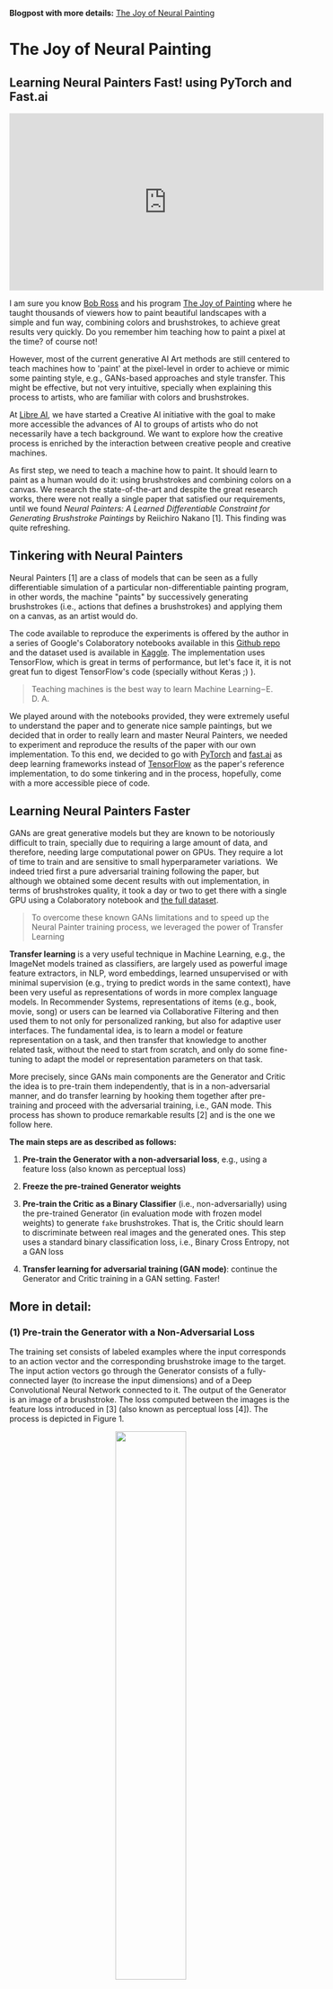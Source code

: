 **Blogpost with more details:** [The Joy of Neural Painting](https://medium.com/libreai/the-joy-of-neural-painting-e4319282d51f)

# The Joy of Neural Painting
## Learning Neural Painters Fast! using PyTorch and Fast.ai

<iframe width="560" height="315" src="https://www.youtube.com/embed/NfZNDB5vkok" frameborder="0" allow="accelerometer; autoplay; encrypted-media; gyroscope; picture-in-picture" allowfullscreen></iframe>

I am sure you know [Bob Ross](https://en.wikipedia.org/wiki/Bob_Ross) and his program [The Joy of Painting](https://en.wikipedia.org/wiki/The_Joy_of_Painting) where he taught thousands of viewers how to paint beautiful landscapes with a simple and fun way, combining colors and brushstrokes, to achieve great results very quickly. Do you remember him teaching how to paint a pixel at the time? of course not! 

However, most of the current generative AI Art methods are still centered to teach machines how to 'paint' at the pixel-level in order to achieve or mimic some painting style, e.g., GANs-based approaches and style transfer. This might be effective, but not very intuitive, specially when explaining this process to artists, who are familiar with colors and brushstrokes.

At [Libre AI](https://libreai.com), we have started a Creative AI initiative with the goal to make more accessible the advances of AI to groups of artists who do not necessarily have a tech background. We want to explore how the creative process is enriched by the interaction between creative people and creative machines.

As first step, we need to teach a machine how to paint. It should learn to paint as a human would do it: using brushstrokes and combining colors on a canvas. We research the state-of-the-art and despite the great research works, there were not really a single paper that satisfied our requirements, until we found *Neural Painters: A Learned Differentiable Constraint for Generating Brushstroke Paintings* by Reiichiro Nakano [1]. This finding was quite refreshing.

## Tinkering with Neural Painters
Neural Painters [1] are a class of models that can be seen as a fully differentiable simulation of a particular non-differentiable painting program, in other words, the machine "paints" by successively generating brushstrokes (i.e., actions that defines a brushstrokes) and applying them on a canvas, as an artist would do.

The code available to reproduce the experiments is offered by the author in a series of Google's Colaboratory notebooks available in this [Github repo](https://github.com/reiinakano/neural-painters/tree/master/notebooks) and the dataset used is available in [Kaggle](https://www.kaggle.com/reiinakano/mypaint_brushstrokes). The implementation uses TensorFlow, which is great in terms of performance, but let's face it, it is not great fun to digest TensorFlow's code (specially without Keras ;) ).

> Teaching machines is the best way to learn Machine Learning – E. D. A.

We played around with the notebooks provided, they were extremely useful to understand the paper and to generate nice sample paintings, but we decided that in order to really learn and master Neural Painters, we needed to experiment and reproduce the results of the paper with our own implementation. To this end, we decided to go with [PyTorch](https://pytorch.org/) and [fast.ai](https://www.fast.ai/) as deep learning frameworks instead of [TensorFlow](https://www.tensorflow.org/) as the paper's reference implementation, to do some tinkering and in the process, hopefully, come with a more accessible piece of code.

## Learning Neural Painters Faster
GANs are great generative models but they are known to be notoriously difficult to train, specially due to requiring a large amount of data, and therefore, needing large computational power on GPUs. They require a lot of time to train and are sensitive to small hyperparameter variations. 
We indeed tried first a pure adversarial training following the paper, but although we obtained some decent results with out implementation, in terms of brushstrokes quality, it took a day or two to get there with a single GPU using a Colaboratory notebook and [the full dataset](https://www.kaggle.com/reiinakano/mypaint_brushstrokes). 

> To overcome these known GANs limitations and to speed up the Neural Painter training process, we leveraged the power of Transfer Learning

**Transfer learning** is a very useful technique in Machine Learning, e.g., the ImageNet models trained as classifiers, are largely used as powerful image feature extractors, in NLP, word embeddings, learned unsupervised or with minimal supervision (e.g., trying to predict words in the same context), have been very useful as representations of words in more complex language models. In Recommender Systems, representations of items (e.g., book, movie, song) or users can be learned via Collaborative Filtering and then used them to not only for personalized ranking, but also for adaptive user interfaces. The fundamental idea, is to learn a model or feature representation on a task, and then transfer that knowledge to another related task, without the need to start from scratch, and only do some fine-tuning to adapt the model or representation parameters on that task.

More precisely, since GANs main components are the Generator and Critic the idea is to pre-train them independently, that is in a non-adversarial manner, and do transfer learning by hooking them together after pre-training and proceed with the adversarial training, i.e., GAN mode. This process has shown to produce remarkable results [2] and is the one we follow here.

**The main steps are as described as follows:**

1. **Pre-train the Generator with a non-adversarial loss**, e.g., using a feature loss (also known as perceptual loss)

2. **Freeze the pre-trained Generator weights**

3. **Pre-train the Critic as a Binary Classifier** (i.e., non-adversarially) using the pre-trained Generator (in evaluation mode with frozen model weights) to generate `fake` brushstrokes. That is, the Critic should learn to discriminate between real images and the generated ones. This step uses a standard binary classification loss, i.e., Binary Cross Entropy, not a GAN loss

4. **Transfer learning for adversarial training (GAN mode)**: continue the Generator and Critic training in a GAN setting. Faster!


## More in detail:

### (1) Pre-train the Generator with a Non-Adversarial Loss
The training set consists of labeled examples where the input corresponds to an action vector and the corresponding brushstroke image to the target. 
The input action vectors go through the Generator consists of a fully-connected layer (to increase the input dimensions) and of a Deep Convolutional Neural Network connected to it.
The output of the Generator is an image of a brushstroke. The loss computed between the images is the feature loss introduced in [3] (also known as perceptual loss [4]). The process is depicted in Figure 1.

<center><img src="https://raw.githubusercontent.com/libreai/neural-painter-x/master/images/neural_painter_generator_non_adversarial.jpg" width="50%"/></center>

**Figure 1. Pre-train the Generator using a (non-adversarial) feature loss.**

### (2) Freeze the pre-trained Generator 
After pre-training the Generator using the non-adversarial loss, the brushstrokes look like the ones depicted in Figure 2. A set of brushstrokes images is generated that will help us pre-train the Critic in the next step.

<center><img src="https://raw.githubusercontent.com/libreai/neural-painter-x/master/images/sample_brushstrokes_non_adversarial.jpg" width="80%"/></center>

**Figure 2 . Sample Brushstrokes from the Generator Pre-trained with a Non-Adversarial Loss.**

### (3) Pre-train the Critic as a Binary Classifier.
We train the Critic as binary classifier (Figure 3), that is, the Critic is pre-trained on the task of recognizing true vs generated brushstrokes images (Step (2)). We use is the Binary Cross Entropy as binary loss for this step.

<center><img src="https://raw.githubusercontent.com/libreai/neural-painter-x/master/images/neural_painter_critic_non_adversarial.jpg" width="50%"/></center>

**Figure 3 . Pre-train the Critic as a Binary Classifier.**

### (4) Transfer Learning for Adversarial Training (GAN mode)
Finally, we continue the Generator and Critic training in a GAN setting as shown in Figure 4. This final step is much faster that training the Generator and Critic from scratch as a GAN. 

<center><img src="https://raw.githubusercontent.com/libreai/neural-painters-x/master/images/neural_painter_generator_adversarial.jpg" width="80%"/></center>

**Figure 4 . Transfer Learning: Continue the Generator and Critic training in a GAN setting. Faster.**

One can observe from Figure 2 that the pre-trained Generator is doing a decent job learning brushstrokes. However, there are still certain imperfections when compared to the true strokes in the dataset. 

Figure 5 shows the output of the Generator after completing a single epoch of GAN training, i.e., after transferring the knowledge acquired in the pre-training phase. We can observed how the brushstrokes are more refined and, although slightly different to the true brushstrokes, they have interesting textures, which makes them very appealing for brushstrokes paintings.

<center><img src="https://raw.githubusercontent.com/libreai/neural-painters-x/master/images/sample_brushstrokes_gan.jpg" width="80%"/></center>

**Figure 5 . Sample Brushstrokes from the Generator after Adversarial Training (GAN mode).**

# From Brushstrokes to Paintings 
Once the Generator training process is completed, we have a machine that is able to translate vectors of actions to brushstrokes, but how do we teach the machine to paint like a Bob Ross' apprentice? 

Given an input image for inspiration, e.g., a photo of a beautiful landscape, the machine should be able to create a brushstroke painting for that image. To achieve this, we will freeze the Generator model weights and learn a set of action vectors that when input to the Generator will produce brushstrokes, that once combined, will create such painting, which should look similar to the given image, but of course as a painting :)

The Neural Painters paper [1] introduces a process called Intrinsic Style Transfer, similar in spirit to Neural Style Transfer [6] but which does not require a style image. Intuitively, the features of the content input image and the one produced by the Neural Painter should be similar. The image features are extracted using a VGG16 [7] network as a feature extractor, denoted as CNN in Figure 6, which depicts the whole process. 


<center><img src="https://raw.githubusercontent.com/libreai/neural-painters-x/master/images/neural_painter_painting.png" width="80%"/></center>

**Figure 6. Painting with Neural Painters using Intrinsic Style Transfer.**

Note that the optimization process is targeted to learn the tensor of actions, while all the rest model weights, that is, the ones of the Neural Painter and CNN models. We use the same Feature Loss as before [3].

---

## Acknowledgements

We would like to thank Reiichiro Nakano for helping us clarifying doubts during the implementation of our Neural Painters and for his supportive and encouraging comments and feedback. Thanks a lot Reiichiro! [@reiinakano](https://twitter.com/reiinakano).

---

## References

[1] *Neural Painters: A Learned Differentiable Constraint for Generating Brushstroke Paintings*. Reiichiro Nakano 
[arXiv preprint arXiv:1904.08410](https://arxiv.org/abs/1904.08410), 2019. [Github repo](https://github.com/reiinakano/neural-painters).

[2] *Decrappification, DeOldification, and Super Resolution*. Jason Antic (Deoldify), Jeremy Howard (fast.ai), and Uri Manor (Salk Institute) https://www.fast.ai/2019/05/03/decrappify/ , 2019.

[3] *Fast.ai MOOC Lesson 7: Resnets from scratch; U-net; Generative (adversarial) networks*. https://course.fast.ai/videos/?lesson=7 ; Notebook: https://nbviewer.jupyter.org/github/fastai/course-v3/blob/master/nbs/dl1/lesson7-superres.ipynb [Accessed on: 2019–08]

[4] *Perceptual Losses for Real-Time Style Transfer and Super-Resolution*.
Justin Johnson, Alexandre Alahi, Li Fei-Fei https://arxiv.org/abs/1603.08155 , 2016

[5] *Teaching Agents to Paint Inside Their Own Dreams*. Reiichiro Nakano. 
https://reiinakano.com/2019/01/27/world-painters.html , 2019

[6] *A Neural Algorithm of Artistic Style*. Leon A. Gatys, Alexander S. Ecker, Matthias Bethge. https://arxiv.org/abs/1508.06576, 2015

[7] *Very Deep Convolutional Networks for Large-Scale Image Recognition*. Karen Simonyan, Andrew Zisserman. https://arxiv.org/abs/1409.1556, 2014

---
